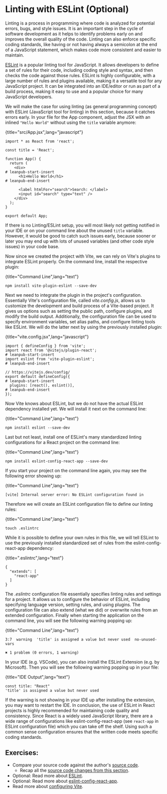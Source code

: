 # Linting with ESLint (Optional)

Linting is a process in programming where code is analyzed for potential errors, bugs, and style issues. It is an important step in the cycle of software development as it helps to identify problems early on and improves the overall quality of the code. Linting can also enforce specific coding standards, like having or not having always a semicolon at the end of a JavaScript statement, which makes code more consistent and easier to maintain.

[ESLint](http://bit.ly/3HAHuJg) is a popular linting tool for JavaScript. It allows developers to define a set of rules for their code, including coding style and syntax, and then checks the code against those rules. ESLint is highly configurable, with a large number of rules and plugins available, making it a versatile tool for any JavaScript project. It can be integrated into an IDE/editor or run as part of a build process, making it easy to use and a popular choice for many JavaScript developers.

We will make the case for using linting (as general programming concept) with ESLint (JavaScript tool for linting) in this section, because it catches errors early. In your file for the App component, adjust the JSX with an inlined `"Hello World"` without using the `title` variable anymore:

{title="src/App.jsx",lang="javascript"}
~~~~~~~
import * as React from 'react';

const title = 'React';

function App() {
  return (
    <div>
# leanpub-start-insert
      <h1>Hello World</h1>
# leanpub-end-insert

      <label htmlFor="search">Search: </label>
      <input id="search" type="text" />
    </div>
  );
}

export default App;
~~~~~~~

If there is no Linting/ESLint setup, you will most likely not getting notified in your IDE or on your command line about the unused `title` variable. However, it would be good to catch such issues early, because sooner or later you may end up with lots of unused variables (and other code style issues) in your code base.

Now since we created the project with Vite, we can rely on Vite's plugins to integrate ESLint properly. On the command line, install the respective plugin:

{title="Command Line",lang="text"}
~~~~~~~
npm install vite-plugin-eslint --save-dev
~~~~~~~

Next we need to integrate the plugin in the project's configuration. Essentially Vite's configuration file, called *vite.config.js*, allows us to customize the development and build process of a Vite-based project. It gives us options such as setting the public path, configure plugins, and modify the build output. Additionally, the configuration file can be used to specify environment variables, set alias paths, and configure linting tools like ESLint. We will do the latter next by using the previously installed plugin:

{title="vite.config.jsx",lang="javascript"}
~~~~~~~
import { defineConfig } from 'vite';
import react from '@vitejs/plugin-react';
# leanpub-start-insert
import eslint from 'vite-plugin-eslint';
# leanpub-end-insert

// https://vitejs.dev/config/
export default defineConfig({
# leanpub-start-insert
  plugins: [react(), eslint()],
# leanpub-end-insert
});
~~~~~~~

Now Vite knows about ESLint, but we do not have the actual ESLint dependency installed yet. We will install it next on the command line:

{title="Command Line",lang="text"}
~~~~~~~
npm install eslint --save-dev
~~~~~~~

Last but not least, install one of ESLint's many standardized linting configurations for a React project on the command line:

{title="Command Line",lang="text"}
~~~~~~~
npm install eslint-config-react-app --save-dev
~~~~~~~

If you start your project on the command line again, you may see the following error showing up:

{title="Command Line",lang="text"}
~~~~~~~
[vite] Internal server error: No ESLint configuration found in
~~~~~~~

Therefore we will create an ESLint configuration file to define our linting rules:

{title="Command Line",lang="text"}
~~~~~~~
touch .eslintrc
~~~~~~~

While it is possible to define your own rules in this file, we will tell ESLint to use the previously installed standardized set of rules from the eslint-config-react-app dependency:

{title=".eslintrc",lang="text"}
~~~~~~~
{
  "extends": [
    "react-app"
  ]
}
~~~~~~~

The *.eslintrc* configuration file essentially specifies linting rules and settings for a project. It allows us to configure the behavior of ESLint, including specifying language version, setting rules, and using plugins. The configuration file can also extend (what we did) or overwrite rules from an extended configuration. Finally when starting the application on the command line, you will see the following warning popping up:

{title="Command Line",lang="text"}
~~~~~~~
3:7  warning  'title' is assigned a value but never used  no-unused-vars

✖ 1 problem (0 errors, 1 warning)
~~~~~~~

In your IDE (e.g. VSCode), you can also install the ESLint Extension (e.g. by Microsoft). Then you will see the following warning popping up in your file:

{title="IDE Output",lang="text"}
~~~~~~~
const title: "React"
'title' is assigned a value but never used
~~~~~~~

If the warning is not showing in your IDE up after installing the extension, you may want to restart the IDE. In conclusion, the use of ESLint in React projects is highly recommended for maintaining code quality and consistency. Since React is a widely used JavaScript library, there are a wide range of configurations like eslint-config-react-app (see `react-app` in ESLint configuration file) which you can take off the shelf. Using such a common sense configuration ensures that the written code meets specific coding standards.

## Exercises:

* Compare your source code against the author's [source code](http://bit.ly/3XjEgQx).
  * Recap all the [source code changes from this section](https://bit.ly/3Rz8Fca).
* Optional: Read more about [ESLint](http://bit.ly/3HAHuJg).
* Optional: Read more about [eslint-config-react-app](http://bit.ly/3kZaAKM).
* Read more about [configuring Vite](http://bit.ly/3HWvNOs).